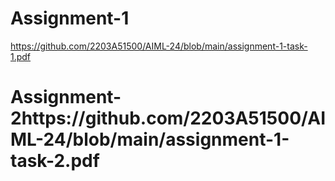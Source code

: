 # Assignment-1
https://github.com/2203A51500/AIML-24/blob/main/assignment-1-task-1.pdf
# Assignment-2https://github.com/2203A51500/AIML-24/blob/main/assignment-1-task-2.pdf
